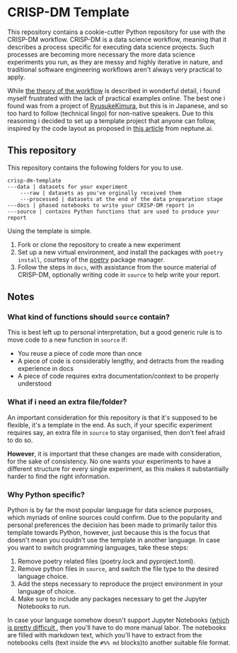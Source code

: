 # CRISP-DM Template

This repository contains a cookie-cutter Python repository for use with the CRISP-DM workflow. 
CRISP-DM is a data science workflow, meaning that it describes a process specific for 
executing data science projects. Such processes are becoming more necessary the more 
data science experiments you run, as they are messy and highly iterative in nature, and 
traditional software engineering workflows aren't always very practical to apply. 

While [the theory of the workflow](https://www.the-modeling-agency.com/crisp-dm.pdf) 
is described in wonderful detail, i found myself frustrated with the lack of practical examples 
online. The best one i found was from a project of 
[RyusukeKimura](https://github.com/RyusukeKimura/crisp-dm), but this is in Japanese, and so 
too hard to follow (technical lingo) for non-native speakers.  Due to this reasoning i decided to 
set up a template project that anyone can follow, inspired by the code layout as proposed in 
[this article](https://neptune.ai/blog/best-practices-for-data-science-project-workflows-and-file-organizations) 
from neptune.ai.

## This repository

This repository contains the following folders for you to use.

```text
crisp-dm-template
---data | datasets for your experiment
    ---raw | datasets as you've orginally received them
    ---processed | datasets at the end of the data preparation stage
---docs | phased notebooks to write your CRISP-DM report in
---source | contains Python functions that are used to produce your report
```

Using the template is simple.

1. Fork or clone the repository to create a new experiment
2. Set up a new virtual environment, and install the packages with `poetry install`, courtesy of 
the [poetry](https://python-poetry.org/) package manager.
3. Follow the steps in `docs`, with assistance from the source material of CRISP-DM, optionally 
writing code in `source` to help write your report.

## Notes

### What kind of functions should `source` contain?

This is best left up to personal interpretation, but a good generic rule is to move code to a new 
function in `source` if:
- You reuse a piece of code more than once
- A piece of code is considerably lengthy, and detracts from the reading experience in docs
- A piece of code requires extra documentation/context to be properly understood

### What if i need an extra file/folder?

An important consideration for this repository is that it's supposed to be flexible, it's a 
template in the end. As such, if your specific experiment requires say, an extra file in `source` 
to stay organised, then don't feel afraid to do so. 

**However**, it is important that these changes are made with consideration, for the sake of 
consistency. No one wants your experiments to have a different structure for every single 
experiment, as this makes it substantially harder to find the right information.

### Why Python specific?

Python is by far the most popular language for data science purposes, which myriads of online sources could confirm. Due to the popularity and personal preferences the decision has been made to primarily tailor this template towards Python, however, just because this is the focus that doesn't mean you couldn't use the template in another language. In case you want to switch programming languages, take these steps:

1. Remove poetry related files (poetry.lock and pyproject.toml).
2. Remove python files in `source`, and switch the file type to the desired language choice.
3. Add the steps necessary to reproduce the project environment in your language of choice.
4. Make sure to include any packages necessary to get the Jupyter Notebooks to run.

In case your language somehow doesn't support Jupyter Notebooks ([which is pretty difficult ](https://github.com/jupyter/jupyter/wiki/Jupyter-kernels), then you'll have to do more manual labor. The notebooks are filled with markdown text, which you'll have to extract from the notebooks cells (text inside the `#%% md` blocks)to another suitable file format.

